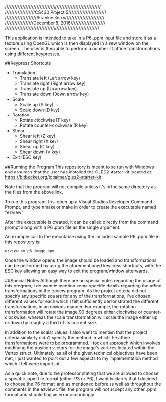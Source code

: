 /////////////////////////////////////////////////////////////  
///////////////////CS430 Project 5////////////////////////  
/////////////////////Frankie Berry/////////////////////////  
//////////////////December 8, 2016//////////////////////  
////////////////////////////////////////////////////////////

This application is intended to take in a P6 .ppm input file and store it as a texture using OpenGL which is then displayed in a new window on the screen. The user is then able to perform a number of affine transformations using different keypresses.

##Keypress Shortcuts
* Translation
  - Translate left (Left arrow key)
  - Translate right (Right arrow key)
  - Translate up (Up arrow key)
  - Translate down (Down arrow key)
* Scale
  - Scale up (S key)
  - Scale down (D key)
* Rotation
  - Rotate clockwise (T key)
  - Rotate counter-clockwise (R key)
* Shear
  - Shear left (Z key)
  - Shear right (X key)
  - Shear up (C key)
  - Shear down (V key)
* Exit (ESC key)

##Running the Program
  This repository is meant to be run with Windows and assumes that the user has installed the GLES2 starter kit located at: https://bitbucket.org/jdpalmer/gles2-starter-kit

  Note that the program will not compile unless it's in the same directory as the files from the above link.

  To run this program, first open up a Visual Studios Developer Command Prompt, and type nmake or make in order to create the executable named "ezview"

  After the executable is created, it can be called directly from the command prompt along with a P6 .ppm file as the single argument.
  
  An example call to the executable using the included sample P6 .ppm file in this repository is:
```
ezview ex_p6_image.ppm
```
  Once the window opens, the image should be loaded and transformations can be performed by using the aforementioned keypress shortcuts, with the ESC key allowing an easy way to exit the program/window afterwards.

##Special Notes
Although there are no special notes regarding the usage of this program, I do want to mention some specific details regarding the affine transformations in the ezview program. As the project criteria did not specify any specific scalars for any of the transformations, I've chosen different values for each which I felt sufficiently demonstrated the different transformations in an obvious manner. For example, the rotation transformation will rotate the image 90 degrees either clockwise or counter-clockwise, whereas the scale transformation will scale the image either up or down by roughly a third of its current size.

In addition to the scalar values, I also want to mention that the project criteria similarly didn't specify the method in which the affine transformations were to be programmed. I took an approach which involves modifying the position vectors for the image's vertices located within the Vertex struct. Ultimately, as all of the given technical objectives have been met, I just wanted to point out a few aspects to my implementation method which I felt were important.

As a quick note, due to the professor stating that we are allowed to choose a specific .ppm file format (either P3 or P6), I want to clarify that I decided to choose the P6 format, and as mentioned before as well as throughout the comments in the ezview.c file, the program will not accept any other .ppm format and should flag an error accordingly.
